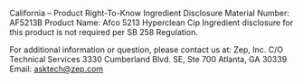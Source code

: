  
 
 
California – Product Right-To-Know Ingredient Disclosure 
Material Number: AF5213B 
Product Name: Afco 5213 Hyperclean Cip 
Ingredient disclosure for this product is not required per SB 258 Regulation. 
 
For additional information or question, please contact us at: 
Zep, Inc. 
C/O Technical Services 
3330 Cumberland Blvd. SE, Ste 700 
Atlanta, GA 30339 
Email: asktech@zep.com 
 
 
 
 
